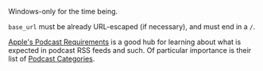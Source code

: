 Windows-only for the time being.

`base_url` must be already URL-escaped (if necessary), and must end in a `/`.

[Apple's Podcast Requirements](https://podcasters.apple.com/support/823-podcast-requirements) is a good hub for learning about what is expected in podcast RSS feeds and such. Of particular importance is their list of [Podcast Categories](https://podcasters.apple.com/support/1691-apple-podcasts-categories).
